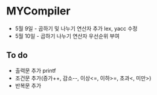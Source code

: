 # MYCompiler
- 5월 9일 - 곱하기 및 나누기 연산자 추가 lex, yacc 수정
- 5월 10일 - 곱하기 나누기 연산자 우선순위 부여

## To do 
- 출력문 추가 printf
- 조건문 추가(증가++, 감소--, 이상<=, 이하>=, 초과<, 미만>)
- 반복문 추가

